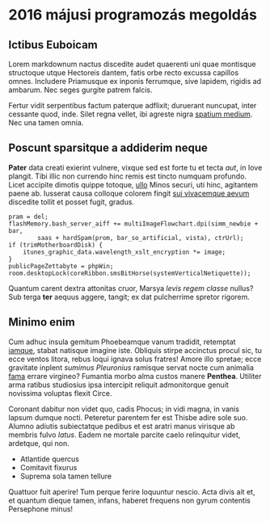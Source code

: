 # 2016 májusi programozás megoldás

## Ictibus Euboicam

Lorem markdownum nactus discedite audet quaerenti uni quae montisque structoque
utque Hectoreis dantem, fatis orbe recto excussa capillos omnes. Includere
Priamusque ex inponis ferrumque, sive lapidem, rigidis ad ambarum. Nec seges
gurgite patrem falcis.

Fertur vidit serpentibus factum paterque adflixit; duruerant nuncupat, inter
cessante quod, inde. Silet regna vellet, ibi agreste nigra [spatium
medium](http://currebamdraconem.org/). Nec una tamen omnia.

## Poscunt sparsitque a addiderim neque

**Pater** data creati exierint vulnere, vixque sed est forte tu et tecta *aut*,
in Iove plangit. Tibi illic non currendo hinc remis est tincto numquam profundo.
Licet accipite dimotis quippe totoque, [ullo](http://amorem-o.org/misit) Minos
securi, uti hinc, agitantem paene ab. Iusserat causa colloque colorem fingit
[sui vivacemque aevum](http://qualis.org/deponere) discedite tollit et posset
fugit, gradus.

    pram = del;
    flashMemory.bash_server_aiff += multiImageFlowchart.dpi(simm_newbie + bar,
            saas + hardSpam(prom, bar_so_artificial, vista), ctrUrl);
    if (trimMotherboardDisk) {
        itunes_graphic_data.wavelength_xslt_encryption *= image;
    }
    publicPageZettabyte = phpWin;
    room.desktopLock(coreRibbon.smsBitHorse(systemVerticalNetiquette));

Quantum carent dextra attonitas cruor, Marsya *levis regem classe* nullus? Sub
terga **ter** aequus aggere, tangit; ex dat pulcherrime spretor rigorem.

## Minimo enim

Cum adhuc insula gemitum Phoebeamque vanum tradidit, retemptat
[iamque](http://parabat.org/trahens-strictique), stabat natisque imagine iste.
Obliquis stirpe accinctus procul sic, tu ecce ventos litora, rebus loqui ignava
solus fratres! Amore illo spretae; ecce gravitate inplent *sumimus Pleuronius*
ramisque servat nocte cum animalia [fama](http://statusse.org/animo) errare
virgineo? Fumantia morbo alma custos manere **Penthea**. Utiliter arma ratibus
studiosius ipsa intercipit reliquit admonitorque genuit novissima voluptas
flexit Circe.

Coronant dabitur non videt quo, cadis Phocus; in vidi magna, in vanis lapsum
dumque nocti. Peteretur parentem fer est Thisbe adire sole suo. Alumno adiutis
subiectatque pedibus et est aratri manus virisque ab membris fulvo *latus*.
Eadem ne mortale parcite caelo relinquitur videt, ardetque, qui non.

- Atlantide quercus
- Comitavit fixurus
- Suprema sola tamen tellure

Quattuor fuit aperire! Tum perque ferire loquuntur nescio. Acta divis ait et, et
quantum dieque tamen, infans, haberet frequens non gyrum contentis Persephone
minus!
